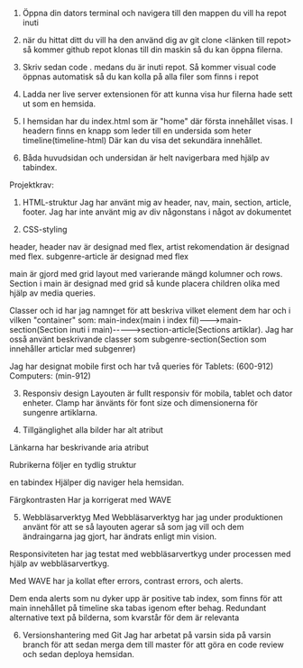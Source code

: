 1. Öppna din dators terminal och navigera till den mappen du vill ha repot inuti

2. när du hittat ditt du vill ha den använd dig av git clone <länken till repot> så kommer github repot klonas till din maskin så du kan öppna filerna.

3. Skriv sedan code . medans du är inuti repot. Så kommer visual code öppnas automatisk så du kan kolla på alla filer som finns i repot

4. Ladda ner live server extensionen för att kunna visa hur filerna hade sett ut som en hemsida.

5. I hemsidan har du index.html som är "home" där första innehållet visas. I headern finns en knapp som leder till en undersida som heter timeline(timeline-html) Där kan du visa det sekundära innehållet.

6. Båda huvudsidan och undersidan är helt navigerbara med hjälp av tabindex.


Projektkrav:

1. HTML-struktur
Jag har använt mig av header, nav, main, section, article, footer.
Jag har inte använt mig av div någonstans i något av dokumentet

2. CSS-styling

header, header nav är designad med flex, artist rekomendation är designad med flex. subgenre-article är designad med flex

main är gjord med grid layout med varierande mängd kolumner och rows.
Section i main är designad med grid så kunde placera children olika med hjälp av media queries.

Classer och id har jag namnget för att beskriva vilket element dem har och i vilken "container" som: 
main-index(main i index fil)--->main-section(Section inuti i main)----->section-article(Sections artiklar).
Jag har osså använt beskrivande classer som subgenre-section(Section som innehåller articlar med subgenrer)

Jag har designat mobile first och har två queries för Tablets:          (600-912)
Computers:        (min-912)

3. Responsiv design
Layouten är fullt responsiv för mobila, tablet och dator enheter.
Clamp har änvänts för font size och dimensionerna för sungenre artiklarna.


4. Tillgänglighet
alla bilder har alt atribut

Länkarna har beskrivande aria atribut

Rubrikerna följer en tydlig struktur

en tabindex Hjälper dig naviger hela hemsidan.

Färgkontrasten Har ja korrigerat med WAVE

5. Webbläsarverktyg
Med Webbläsarverktyg har jag under produktionen använt för att se så layouten agerar så som jag vill och dem ändraingarna jag gjort, har ändrats enligt min vision.

Responsiviteten har jag testat med webbläsarvertkyg under processen med hjälp av webbläsarvertkyg.

Med WAVE har ja kollat efter errors, contrast errors, och alerts.

Dem enda alerts som nu dyker upp är positive tab index, som finns för att main innehållet på timeline ska tabas igenom efter behag.
Redundant alternative text på bilderna, som kvarstår för dem är relevanta


6. Versionshantering med Git
Jag har arbetat på varsin sida på varsin branch för att sedan merga dem till master för att göra en code review och sedan deploya hemsidan.
